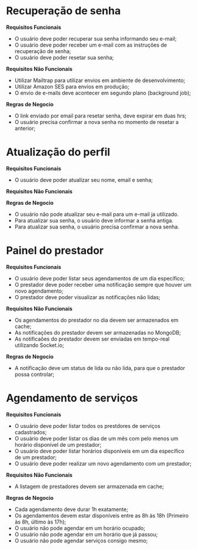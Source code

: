 # Recuperação de senha

**Requisitos Funcionais**

- O usuário deve poder recuperar sua senha informando seu e-mail;
- O usuário deve poder receber um e-mail com as instruções de recuperação de senha;
- O usuário deve poder resetar sua senha;

**Requisitos Não Funcionais**

- Utilizar Mailtrap para utilizar envios em ambiente de desenvolvimento;
- Utilizar Amazon SES para envios em produção;
- O envio de e-mails deve acontecer em segundo plano (background job);

**Regras de Negocio**

- O link enviado por email para resetar senha, deve expirar em duas hrs;
- O usuário precisa confirmar a nova senha no momento de resetar a anterior;

# Atualização do perfil

**Requisitos Funcionais**

- O usuário deve poder atualizar seu nome, email e senha;

**Requisitos Não Funcionais**

**Regras de Negocio**

- O usuário não pode atualizar seu e-mail para um e-mail ja utilizado.
- Para atualizar sua senha, o usuário deve informar a senha antiga.
- Para atualizar sua senha, o usuário precisa confirmar a nova senha.

# Painel do prestador

**Requisitos Funcionais**

- O usuário deve poder listar seus agendamentos de um dia específico;
- O prestador deve poder receber uma notificação sempre que houver um novo agendamento;
- O prestador deve poder visualizar as notificações não lidas;

**Requisitos Não Funcionais**

- Os agendamentos do prestador no dia devem ser armazenados em cache;
- As notificações do prestador devem ser armazenadas no MongoDB;
- As notificaões do prestador devem ser enviadas em tempo-real utilizando Socket.io;

**Regras de Negocio**

- A notificação deve um status de lida ou não lida, para que o prestador possa controlar;

# Agendamento de serviços

**Requisitos Funcionais**

- O usuário deve poder listar  todos os prestdores de serviços cadastrados;
- O usuário deve poder listar os dias de um mês com pelo menos um horário disponível de um prestador;
- O usuário deve poder listar horários disponíveis em um dia específico de um prestador;
- O usuário deve poder realizar um novo agendamento com um prestador;

**Requisitos Não Funcionais**

- A listagem de prestadores devem ser armazenada em cache;

**Regras de Negocio**

- Cada agendamento deve durar 1h exatamente;
- Os agendamentos devem estar disponíveis entre as 8h às 18h (Primeiro às 8h, último às 17h);
- O usuário não pode agendar em um horário ocupado;
- O usuário não pode agendar em um horário que já passou;
- O usuário não pode agendar serviços consigo mesmo;
